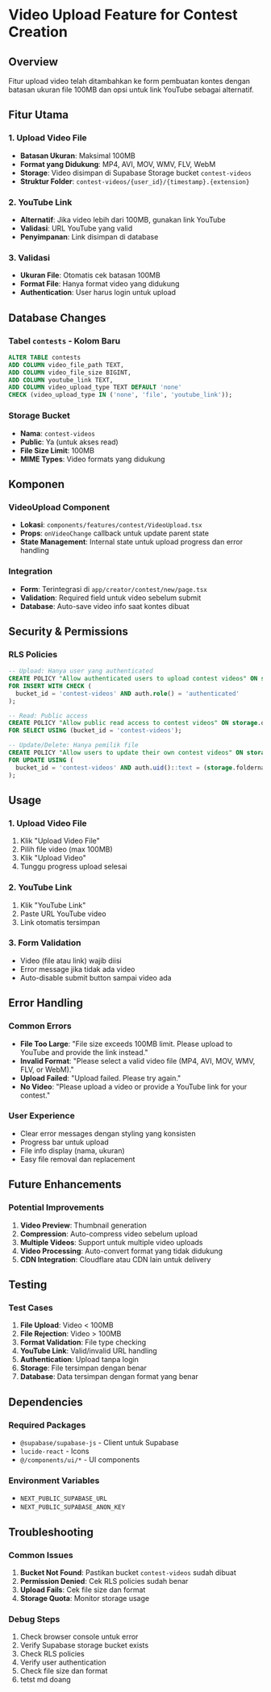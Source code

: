 # Video Upload Feature for Contest Creation

## Overview
Fitur upload video telah ditambahkan ke form pembuatan kontes dengan batasan ukuran file 100MB dan opsi untuk link YouTube sebagai alternatif.

## Fitur Utama

### 1. Upload Video File
- **Batasan Ukuran**: Maksimal 100MB
- **Format yang Didukung**: MP4, AVI, MOV, WMV, FLV, WebM
- **Storage**: Video disimpan di Supabase Storage bucket `contest-videos`
- **Struktur Folder**: `contest-videos/{user_id}/{timestamp}.{extension}`

### 2. YouTube Link
- **Alternatif**: Jika video lebih dari 100MB, gunakan link YouTube
- **Validasi**: URL YouTube yang valid
- **Penyimpanan**: Link disimpan di database

### 3. Validasi
- **Ukuran File**: Otomatis cek batasan 100MB
- **Format File**: Hanya format video yang didukung
- **Authentication**: User harus login untuk upload

## Database Changes

### Tabel `contests` - Kolom Baru
```sql
ALTER TABLE contests
ADD COLUMN video_file_path TEXT,
ADD COLUMN video_file_size BIGINT,
ADD COLUMN youtube_link TEXT,
ADD COLUMN video_upload_type TEXT DEFAULT 'none'
CHECK (video_upload_type IN ('none', 'file', 'youtube_link'));
```

### Storage Bucket
- **Nama**: `contest-videos`
- **Public**: Ya (untuk akses read)
- **File Size Limit**: 100MB
- **MIME Types**: Video formats yang didukung

## Komponen

### VideoUpload Component
- **Lokasi**: `components/features/contest/VideoUpload.tsx`
- **Props**: `onVideoChange` callback untuk update parent state
- **State Management**: Internal state untuk upload progress dan error handling

### Integration
- **Form**: Terintegrasi di `app/creator/contest/new/page.tsx`
- **Validation**: Required field untuk video sebelum submit
- **Database**: Auto-save video info saat kontes dibuat

## Security & Permissions

### RLS Policies
```sql
-- Upload: Hanya user yang authenticated
CREATE POLICY "Allow authenticated users to upload contest videos" ON storage.objects
FOR INSERT WITH CHECK (
  bucket_id = 'contest-videos' AND auth.role() = 'authenticated'
);

-- Read: Public access
CREATE POLICY "Allow public read access to contest videos" ON storage.objects
FOR SELECT USING (bucket_id = 'contest-videos');

-- Update/Delete: Hanya pemilik file
CREATE POLICY "Allow users to update their own contest videos" ON storage.objects
FOR UPDATE USING (
  bucket_id = 'contest-videos' AND auth.uid()::text = (storage.foldername(name))[1]
);
```

## Usage

### 1. Upload Video File
1. Klik "Upload Video File"
2. Pilih file video (max 100MB)
3. Klik "Upload Video"
4. Tunggu progress upload selesai

### 2. YouTube Link
1. Klik "YouTube Link"
2. Paste URL YouTube video
3. Link otomatis tersimpan

### 3. Form Validation
- Video (file atau link) wajib diisi
- Error message jika tidak ada video
- Auto-disable submit button sampai video ada

## Error Handling

### Common Errors
- **File Too Large**: "File size exceeds 100MB limit. Please upload to YouTube and provide the link instead."
- **Invalid Format**: "Please select a valid video file (MP4, AVI, MOV, WMV, FLV, or WebM)."
- **Upload Failed**: "Upload failed. Please try again."
- **No Video**: "Please upload a video or provide a YouTube link for your contest."

### User Experience
- Clear error messages dengan styling yang konsisten
- Progress bar untuk upload
- File info display (nama, ukuran)
- Easy file removal dan replacement

## Future Enhancements

### Potential Improvements
1. **Video Preview**: Thumbnail generation
2. **Compression**: Auto-compress video sebelum upload
3. **Multiple Videos**: Support untuk multiple video uploads
4. **Video Processing**: Auto-convert format yang tidak didukung
5. **CDN Integration**: Cloudflare atau CDN lain untuk delivery

## Testing

### Test Cases
1. **File Upload**: Video < 100MB
2. **File Rejection**: Video > 100MB
3. **Format Validation**: File type checking
4. **YouTube Link**: Valid/invalid URL handling
5. **Authentication**: Upload tanpa login
6. **Storage**: File tersimpan dengan benar
7. **Database**: Data tersimpan dengan format yang benar

## Dependencies

### Required Packages
- `@supabase/supabase-js` - Client untuk Supabase
- `lucide-react` - Icons
- `@/components/ui/*` - UI components

### Environment Variables
- `NEXT_PUBLIC_SUPABASE_URL`
- `NEXT_PUBLIC_SUPABASE_ANON_KEY`

## Troubleshooting

### Common Issues
1. **Bucket Not Found**: Pastikan bucket `contest-videos` sudah dibuat
2. **Permission Denied**: Cek RLS policies sudah benar
3. **Upload Fails**: Cek file size dan format
4. **Storage Quota**: Monitor storage usage

### Debug Steps
1. Check browser console untuk error
2. Verify Supabase storage bucket exists
3. Check RLS policies
4. Verify user authentication
5. Check file size dan format
6. tetst md doang
